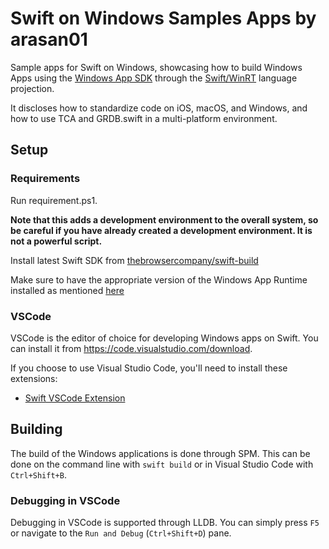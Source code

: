 # Swift on Windows Samples Apps by arasan01

Sample apps for Swift on Windows, showcasing how to build Windows Apps using the [Windows App SDK](https://github.com/microsoft/windowsappsdk) through the [Swift/WinRT](https://github.com/thebrowsercompany/swift-winrt) language projection.

It discloses how to standardize code on iOS, macOS, and Windows, and how to use TCA and GRDB.swift in a multi-platform environment.

## Setup

### Requirements

Run requirement.ps1.

**Note that this adds a development environment to the overall system, so be careful if you have already created a development environment. It is not a powerful script.**

Install latest Swift SDK from [thebrowsercompany/swift-build](https://github.com/thebrowsercompany/swift-build/releases)

Make sure to have the appropriate version of the Windows App Runtime installed as mentioned [here](https://github.com/thebrowsercompany/swift-windowsappsdk?tab=readme-ov-file#using-windows-app-sdk)


### VSCode

VSCode is the editor of choice for developing Windows apps on Swift. You can install it from https://code.visualstudio.com/download.

If you choose to use Visual Studio Code, you'll need to install these extensions:
- [Swift VSCode Extension](https://marketplace.visualstudio.com/items?itemName=sswg.swift-lang)

## Building

The build of the Windows applications is done through SPM. This can be done on the command line with `swift build` or in Visual Studio Code with `Ctrl+Shift+B`.

### Debugging in VSCode

Debugging in VSCode is supported through LLDB. You can simply press `F5` or navigate to the `Run and Debug` (`Ctrl+Shift+D`) pane.
